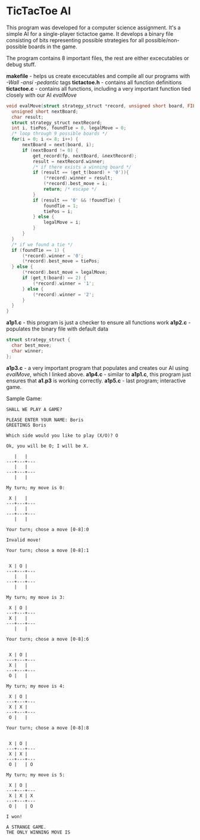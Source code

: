 # TicTacToe AI

This program was developed for a computer science assignment. It's a simple AI for a single-player tictactoe game. 
It develops a binary file consisting of bits representing possible strategies for all possible/non-possible boards in the game. 

The program contains 8 important files, the rest are either excecutables or debug stuff.

**makefile** - helps us create excecutables and compile all our programs with _-Wall -ansi -pedantic_ tags
**tictactoe.h** - contains all function definitions
**tictactoe.c** - contains all functions, including a very important function tied closely with our AI _evalMove_
  ```c
  void evalMove(struct strategy_struct *record, unsigned short board, FILE* fp) {
	unsigned short nextBoard;
	char result;
	struct strategy_struct nextRecord;
	int i, tiePos, foundTie = 0, legalMove = 0;
	/* loop through 9 possible boards */
	for(i = 0; i <= 8; i++) {
		nextBoard = next(board, i);
		if (nextBoard != 0) {
			get_record(fp, nextBoard, &nextRecord);
			result = nextRecord.winner;
			/* if there exists a winning board */
			if (result == (get_t(board) + '0')){
				(*record).winner = result;
				(*record).best_move = i;
				return; /* escape */
			}
			if (result == '0' && !foundTie) {
				foundTie = 1;
				tiePos = i;
			} else {
				legalMove = i;
			}
		}
	}
	/* if we found a tie */
	if (foundTie == 1) {
		(*record).winner = '0';
		(*record).best_move = tiePos;
	} else {
		(*record).best_move = legalMove;
		if (get_t(board) == 2) {
			(*record).winner = '1';
		} else {
			(*record).winner = '2';
		}
	}
}
```
**a1p1.c** - this program is just a checker to ensure all functions work
**a1p2.c** - populates the binary file with default data
```c
struct strategy_struct {
  char best_move;
  char winner;
};
```
**a1p3.c** - a very important program that populates and creates our AI using _evalMove_, which I linked above.
**a1p4.c** - similar to **a1p1.c**, this program just ensures that **a1.p3** is working correctly.
**a1p5.c** - last program; interactive game.

Sample Game:
```
SHALL WE PLAY A GAME?

PLEASE ENTER YOUR NAME: Boris
GREETINGS Boris

Which side would you like to play (X/O)? O

Ok, you will be O; I will be X.

   |   |   
---+---+---
   |   |   
---+---+---
   |   |   

My turn; my move is 0:

 X |   |   
---+---+---
   |   |   
---+---+---
   |   |   

Your turn; chose a move [0-8]:0

Invalid move!

Your turn; chose a move [0-8]:1


 X | O |   
---+---+---
   |   |   
---+---+---
   |   |   

My turn; my move is 3:

 X | O |   
---+---+---
 X |   |   
---+---+---
   |   |   

Your turn; chose a move [0-8]:6


 X | O |   
---+---+---
 X |   |   
---+---+---
 O |   |   

My turn; my move is 4:

 X | O |   
---+---+---
 X | X |   
---+---+---
 O |   |   

Your turn; chose a move [0-8]:8


 X | O |   
---+---+---
 X | X |   
---+---+---
 O |   | O 

My turn; my move is 5:

 X | O |   
---+---+---
 X | X | X 
---+---+---
 O |   | O 

I won!

A STRANGE GAME.
THE ONLY WINNING MOVE IS
```
